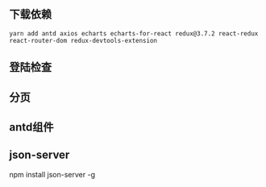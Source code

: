 ## 下载依赖
	yarn add antd axios echarts echarts-for-react redux@3.7.2 react-redux react-router-dom redux-devtools-extension
	
## 登陆检查

## 分页

## antd组件


## json-server
  npm install json-server -g
